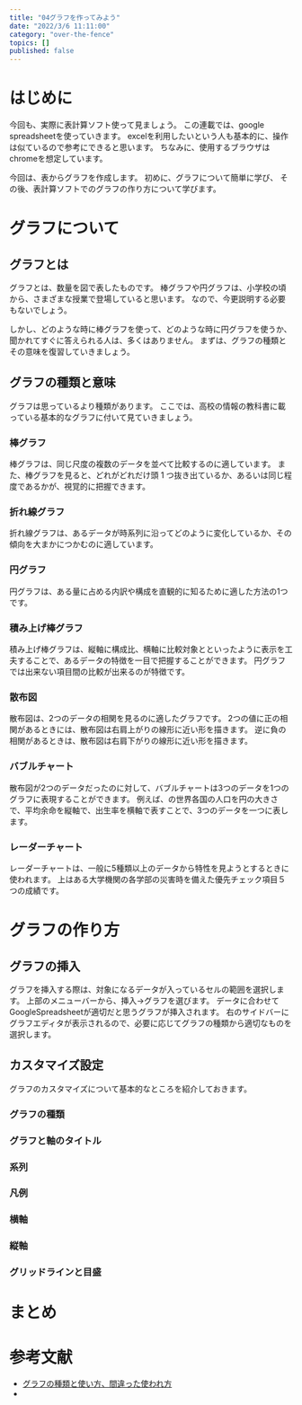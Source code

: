 ```yaml
---
title: "04グラフを作ってみよう"
date: "2022/3/6 11:11:00"
category: "over-the-fence"
topics: []
published: false
---
```


# はじめに

今回も、実際に表計算ソフト使って見ましょう。
この連載では、google spreadsheetを使っていきます。
excelを利用したいという人も基本的に、操作は似ているので参考にできると思います。
ちなみに、使用するブラウザはchromeを想定しています。

今回は、表からグラフを作成します。
初めに、グラフについて簡単に学び、
その後、表計算ソフトでのグラフの作り方について学びます。

# グラフについて

## グラフとは

グラフとは、数量を図で表したものです。
棒グラフや円グラフは、小学校の頃から、さまざまな授業で登場していると思います。
なので、今更説明する必要もないでしょう。

しかし、どのような時に棒グラフを使って、どのような時に円グラフを使うか、聞かれてすぐに答えられる人は、多くはありません。
まずは、グラフの種類とその意味を復習していきましょう。

## グラフの種類と意味

グラフは思っているより種類があります。
ここでは、高校の情報の教科書に載っている基本的なグラフに付いて見ていきましょう。

### 棒グラフ

棒グラフは、同じ尺度の複数のデータを並べて比較するのに適しています。
また、棒グラフを見ると、どれがどれだけ頭 1 つ抜き出ているか、あるいは同じ程度であるかが、視覚的に把握できます。

### 折れ線グラフ

折れ線グラフは、あるデータが時系列に沿ってどのように変化しているか、その傾向を大まかにつかむのに適しています。


### 円グラフ

円グラフは、ある量に占める内訳や構成を直観的に知るために適した方法の1つです。


### 積み上げ棒グラフ

積み上げ棒グラフは、縦軸に構成比、横軸に比較対象とといったように表示を工夫することで、あるデータの特徴を一目で把握することができます。
円グラフでは出来ない項目間の比較が出来るのが特徴です。

### 散布図

散布図は、2つのデータの相関を見るのに適したグラフです。
2つの値に正の相関があるときには、散布図は右肩上がりの線形に近い形を描きます。
逆に負の相関があるときは、散布図は右肩下がりの線形に近い形を描きます。

### バブルチャート

散布図が2つのデータだったのに対して、バブルチャートは3つのデータを1つのグラフに表現することができます。
例えば、の世界各国の人口を円の大きさで、平均余命を縦軸で、出生率を横軸で表すことで、3つのデータを一つに表します。


### レーダーチャート

レーダーチャートは、一般に5種類以上のデータから特性を見ようとするときに使われます。
上はある大学機関の各学部の災害時を備えた優先チェック項目５つの成績です。

# グラフの作り方

## グラフの挿入

グラフを挿入する際は、対象になるデータが入っているセルの範囲を選択します。
上部のメニューバーから、挿入→グラフを選びます。
データに合わせてGoogleSpreadsheetが適切だと思うグラフが挿入されます。
右のサイドバーにグラフエディタが表示されるので、必要に応じてグラフの種類から適切なものを選択します。


## カスタマイズ設定

グラフのカスタマイズについて基本的なところを紹介しておきます。

### グラフの種類

### グラフと軸のタイトル

### 系列

### 凡例

### 横軸

### 縦軸

### グリッドラインと目盛

# まとめ

# 参考文献

- [グラフの種類と使い方、間違った使われ方](https://www.tableau.com/ja-jp/learn/articles/graph-type)
- 
